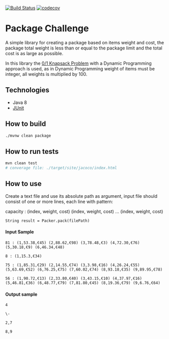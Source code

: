 [![Build Status](https://travis-ci.org/ghamilouie/package-challenge.svg?branch=master)](https://travis-ci.org/ghamilouie/package-challenge)
[![codecov](https://codecov.io/gh/ghamilouie/package-challenge/branch/master/graph/badge.svg)](https://codecov.io/gh/ghamilouie/package-challenge)
# Package Challenge

A simple library for creating a package based on items weight and cost, 
the package total weight is less than or equal to the package limit and the total cost is as large as possible.

In this library the [0/1 Knapsack Problem](https://en.wikipedia.org/wiki/Knapsack_problem) 
with a Dynamic Programming approach is used, as in Dynamic Programming weight of items must be integer,
all weights is multiplied by 100.


## Technologies
- Java 8
- [JUnit](https://junit.org/)

## How to build
```sh
./mvnw clean package
```

## How to run tests
```sh
mvn clean test
# converage file: ./target/site/jacoco/index.html
``` 

## How to use

Create a text file and use its absolute path as argument, 
input file should consist of one or more lines, each line with pattern:

capacity : (index, weight, cost) (index, weight, cost) ... (index, weight, cost)

```
String result = Packer.pack(filePath)
```

#### Input Sample

```
81 : (1,53.38,€45) (2,88.62,€98) (3,78.48,€3) (4,72.30,€76) (5,30.18,€9) (6,46.34,€48)

8 : (1,15.3,€34)

75 : (1,85.31,€29) (2,14.55,€74) (3,3.98,€16) (4,26.24,€55) (5,63.69,€52) (6,76.25,€75) (7,60.02,€74) (8,93.18,€35) (9,89.95,€78)

56 : (1,90.72,€13) (2,33.80,€40) (3,43.15,€10) (4,37.97,€16) (5,46.81,€36) (6,48.77,€79) (7,81.80,€45) (8,19.36,€79) (9,6.76,€64)
```

#### Output sample

```
4

\-

2,7

8,9
```